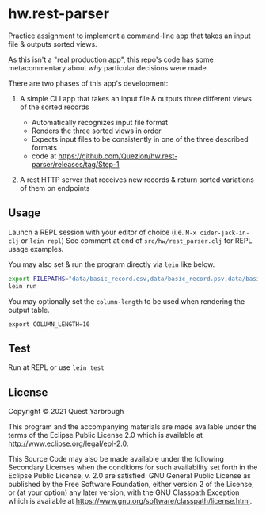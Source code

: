 # hw.rest-parser

Practice assignment to implement a command-line app that takes an input file & outputs sorted views.

As this isn't a "real production app", this repo's code has some metacommentary about _why_ particular decisions were made.

There are two phases of this app's development:

1. A simple CLI app that takes an input file & outputs three different views of the sorted records
   * Automatically recognizes input file format
   * Renders the three sorted views in order
   * Expects input files to be consistently in one of the three described formats
   * code at https://github.com/Quezion/hw.rest-parser/releases/tag/Step-1

2. A rest HTTP server that receives new records & return sorted variations of them on endpoints

## Usage

Launch a REPL session with your editor of choice (i.e. `M-x cider-jack-in-clj` or `lein repl`) See comment at end of `src/hw/rest_parser.clj` for REPL usage examples.

You may also set & run the program directly via `lein` like below.

```bash
export FILEPATHS="data/basic_record.csv,data/basic_record.psv,data/basic_record.ssv"
lein run
```

You may optionally set the `column-length` to be used when rendering the output table.
```
export COLUMN_LENGTH=10
```

## Test

Run at REPL or use `lein test`

## License

Copyright © 2021 Quest Yarbrough

This program and the accompanying materials are made available under the
terms of the Eclipse Public License 2.0 which is available at
http://www.eclipse.org/legal/epl-2.0.

This Source Code may also be made available under the following Secondary
Licenses when the conditions for such availability set forth in the Eclipse
Public License, v. 2.0 are satisfied: GNU General Public License as published by
the Free Software Foundation, either version 2 of the License, or (at your
option) any later version, with the GNU Classpath Exception which is available
at https://www.gnu.org/software/classpath/license.html.
